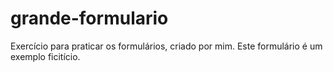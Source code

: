 # grande-formulario
Exercício para praticar os formulários, criado por mim. Este formulário é um exemplo ficitício.
